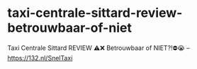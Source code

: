 # taxi-centrale-sittard-review-betrouwbaar-of-niet
Taxi Centrale Sittard REVIEW ⚠️❌ Betrouwbaar of NIET?!⛔️😭 – https://132.nl/SnelTaxi
